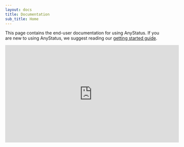 ```yaml
---
layout: docs
title: Documentation
sub_title: Home
---
```


This page contains the end-user documentation for using AnyStatus. If you are new to using AnyStatus, we suggest reading our [getting started guide](getting-started).

<iframe width="560" height="315" src="https://www.youtube.com/embed/Eq4pakCYmqw?rel=0" frameborder="0" allow="autoplay; encrypted-media" allowfullscreen></iframe>

<!--<script async class="speakerdeck-embed" data-id="2db2f72addf945e1a82bcdaead674e5e" data-ratio="1.77777777777778" src="//speakerdeck.com/assets/embed.js"></script>--
